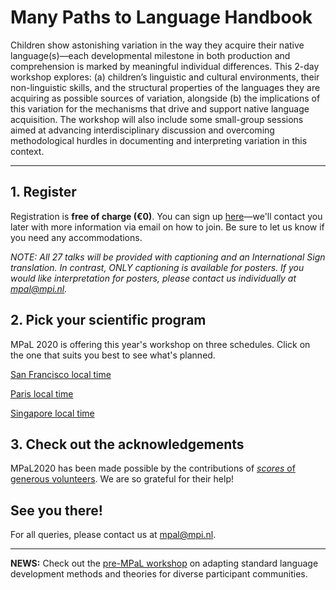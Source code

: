 # Many Paths to Language Handbook

<!--### *If you experience any (technical) problems during this conference, click [here](./mpal/troubleshooting.md) for help.*-->

<!--<img src="./mpal/MPaL.png" width="25%">-->

Children show astonishing variation in the way they acquire their native language(s)—each developmental milestone in both production and comprehension is marked by meaningful individual differences. This 2-day workshop explores: (a) children’s linguistic and cultural environments, their non-linguistic skills, and the structural properties of the languages they are acquiring as possible sources of variation, alongside (b) the implications of this variation for the mechanisms that drive and support native language acquisition. The workshop will also include some small-group sessions aimed at advancing interdisciplinary discussion and overcoming methodological hurdles in documenting and interpreting variation in this context.

---
## 1. Register

Registration is **free of charge (€0)**. You can sign up [here](https://www.mpi.nl/page/mpal-registration-remote-attendance)—we'll contact you later with more information via email on how to join. Be sure to let us know if you need any accommodations.

_NOTE: All 27 talks will be provided with captioning and an International Sign translation. In contrast, ONLY captioning is available for posters. If you would like interpretation for posters, please contact us individually at [mpal@mpi.nl](mailto:mpal@mpi.nl)._

## 2. Pick your scientific program

MPaL 2020 is offering this year's workshop on three schedules. Click on the one that suits you best to see what's planned.

[San Francisco local time](./MPaL_handbook_SF.md)

[Paris local time](./MPaL_handbook_Paris.md)

[Singapore local time](./MPaL_handbook_Singapore.md)

## 3. Check out the acknowledgements
MPaL2020 has been made possible by the contributions of [_scores_ of generous volunteers](./mpal/acknowledgements.md). We are so grateful for their help!


## See you there!
For all queries, please contact us at [mpal@mpi.nl](mailto:mpal@mpi.nl).

---

**NEWS:** Check out the [pre-MPaL workshop](./mpal/preworkshop/preMPaL-workshop.md) on adapting standard language development methods and theories for diverse participant communities.

<!--
## Acknowledgements

Insert text here
-->

